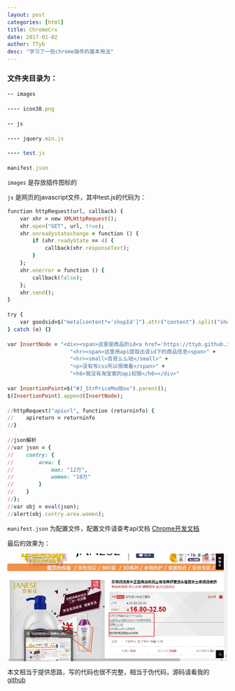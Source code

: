 ```yaml
---
layout: post
categories: [html]
title: ChromeCrx
date: 2017-01-02
author: TTyb
desc: "学习了一些chrome插件的基本用法"
---
```


### 文件夹目录为：

~~~ruby
-- images

---- icon38.png

-- js

---- jquery.min.js

---- test.js

manifest.json
~~~

`images` 是存放插件图标的

`js` 是网页的javascript文件，其中test.js的代码为：

~~~ruby
function httpRequest(url, callback) {
    var xhr = new XMLHttpRequest();
    xhr.open("GET", url, true);
    xhr.onreadystatechange = function () {
        if (xhr.readyState == 4) {
            callback(xhr.responseText);
        }
    };
    xhr.onerror = function () {
        callback(false);
    };
    xhr.send();
}

try {
    var goodsid=$("meta[content*='shopId']").attr("content").split("shopId=")[1].split(";")[0];
} catch (e) {}

var InsertNode = "<div><span>这里是商品的id<a href='https://ttyb.github.io' target='_blank' class='mnav'>" + goodsid + "</a></span>" +
                    "<hr><span>这里用api提取出该id下的商品信息<span>" +
                    "<hr><small>百哥么么哒</small>" +
                    "<p>没有写css所以很难看</span>" +
                    "<h6>我没有淘宝客的api权限</h6></div>"

var InsertionPoint=$("#J_StrPriceModBox").parent();
$(InsertionPoint).append(InsertNode);

//httpRequest("apiurl", function (returninfo) {
//    apireturn = returninfo
//}

//json解析
//var json = {
//    contry: {
//        area: {
//            man: "12万",
//            women: "10万"
//        }
//    }
//};
//var obj = eval(json);
//alert(obj.contry.area.women);
~~~

`manifest.json` 为配置文件，配置文件请查考api文档 [Chrome开发文档](http://open.chrome.360.cn/extension_dev/overview.html)

最后的效果为：

<p style="text-align:center"><img src="/static/postimage/html/crx/996148-20170102103715284-478700539.jpg" class="img-responsive"style="display: block; margin-right: auto; margin-left: auto;"></p>

本文相当于提供思路，写的代码也很不完整，相当于伪代码，源码请看我的 [github](https://github.com/TTyb/mycrx)